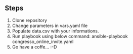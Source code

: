 ## Steps ##

1. Clone repository
2. Change parameters in vars.yaml file
3. Populate data.csv with your informations.
4. Run playbook using below command:
   ansible-playbook  congresso_online_invite.yaml
5. Go have a coffe... :-D
